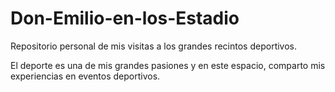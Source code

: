 # Don-Emilio-en-los-Estadio
Repositorio personal de mis visitas a los grandes recintos deportivos.

El deporte es una de mis grandes pasiones y en este espacio, comparto mis experiencias en eventos deportivos.
